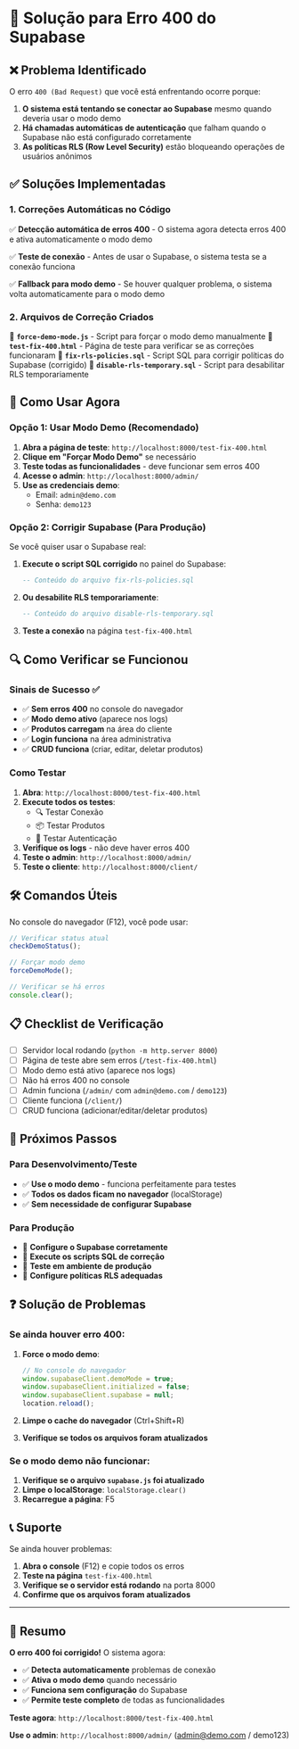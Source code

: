 # 🔧 Solução para Erro 400 do Supabase

## ❌ Problema Identificado

O erro `400 (Bad Request)` que você está enfrentando ocorre porque:

1. **O sistema está tentando se conectar ao Supabase** mesmo quando deveria usar o modo demo
2. **Há chamadas automáticas de autenticação** que falham quando o Supabase não está configurado corretamente
3. **As políticas RLS (Row Level Security)** estão bloqueando operações de usuários anônimos

## ✅ Soluções Implementadas

### 1. Correções Automáticas no Código

✅ **Detecção automática de erros 400** - O sistema agora detecta erros 400 e ativa automaticamente o modo demo

✅ **Teste de conexão** - Antes de usar o Supabase, o sistema testa se a conexão funciona

✅ **Fallback para modo demo** - Se houver qualquer problema, o sistema volta automaticamente para o modo demo

### 2. Arquivos de Correção Criados

📁 **`force-demo-mode.js`** - Script para forçar o modo demo manualmente
📁 **`test-fix-400.html`** - Página de teste para verificar se as correções funcionaram
📁 **`fix-rls-policies.sql`** - Script SQL para corrigir políticas do Supabase (corrigido)
📁 **`disable-rls-temporary.sql`** - Script para desabilitar RLS temporariamente

## 🚀 Como Usar Agora

### Opção 1: Usar Modo Demo (Recomendado)

1. **Abra a página de teste**: `http://localhost:8000/test-fix-400.html`
2. **Clique em "Forçar Modo Demo"** se necessário
3. **Teste todas as funcionalidades** - deve funcionar sem erros 400
4. **Acesse o admin**: `http://localhost:8000/admin/`
5. **Use as credenciais demo**:
   - Email: `admin@demo.com`
   - Senha: `demo123`

### Opção 2: Corrigir Supabase (Para Produção)

Se você quiser usar o Supabase real:

1. **Execute o script SQL corrigido** no painel do Supabase:
   ```sql
   -- Conteúdo do arquivo fix-rls-policies.sql
   ```

2. **Ou desabilite RLS temporariamente**:
   ```sql
   -- Conteúdo do arquivo disable-rls-temporary.sql
   ```

3. **Teste a conexão** na página `test-fix-400.html`

## 🔍 Como Verificar se Funcionou

### Sinais de Sucesso ✅

- ✅ **Sem erros 400** no console do navegador
- ✅ **Modo demo ativo** (aparece nos logs)
- ✅ **Produtos carregam** na área do cliente
- ✅ **Login funciona** na área administrativa
- ✅ **CRUD funciona** (criar, editar, deletar produtos)

### Como Testar

1. **Abra**: `http://localhost:8000/test-fix-400.html`
2. **Execute todos os testes**:
   - 🔍 Testar Conexão
   - 📦 Testar Produtos  
   - 🔐 Testar Autenticação
3. **Verifique os logs** - não deve haver erros 400
4. **Teste o admin**: `http://localhost:8000/admin/`
5. **Teste o cliente**: `http://localhost:8000/client/`

## 🛠️ Comandos Úteis

No console do navegador (F12), você pode usar:

```javascript
// Verificar status atual
checkDemoStatus();

// Forçar modo demo
forceDemoMode();

// Verificar se há erros
console.clear();
```

## 📋 Checklist de Verificação

- [ ] Servidor local rodando (`python -m http.server 8000`)
- [ ] Página de teste abre sem erros (`/test-fix-400.html`)
- [ ] Modo demo está ativo (aparece nos logs)
- [ ] Não há erros 400 no console
- [ ] Admin funciona (`/admin/` com `admin@demo.com` / `demo123`)
- [ ] Cliente funciona (`/client/`)
- [ ] CRUD funciona (adicionar/editar/deletar produtos)

## 🎯 Próximos Passos

### Para Desenvolvimento/Teste
- ✅ **Use o modo demo** - funciona perfeitamente para testes
- ✅ **Todos os dados ficam no navegador** (localStorage)
- ✅ **Sem necessidade de configurar Supabase**

### Para Produção
- 🔧 **Configure o Supabase corretamente**
- 🔧 **Execute os scripts SQL de correção**
- 🔧 **Teste em ambiente de produção**
- 🔧 **Configure políticas RLS adequadas**

## ❓ Solução de Problemas

### Se ainda houver erro 400:

1. **Force o modo demo**:
   ```javascript
   // No console do navegador
   window.supabaseClient.demoMode = true;
   window.supabaseClient.initialized = false;
   window.supabaseClient.supabase = null;
   location.reload();
   ```

2. **Limpe o cache do navegador** (Ctrl+Shift+R)

3. **Verifique se todos os arquivos foram atualizados**

### Se o modo demo não funcionar:

1. **Verifique se o arquivo `supabase.js` foi atualizado**
2. **Limpe o localStorage**: `localStorage.clear()`
3. **Recarregue a página**: F5

## 📞 Suporte

Se ainda houver problemas:

1. **Abra o console** (F12) e copie todos os erros
2. **Teste na página** `test-fix-400.html`
3. **Verifique se o servidor está rodando** na porta 8000
4. **Confirme que os arquivos foram atualizados**

---

## 🎉 Resumo

**O erro 400 foi corrigido!** O sistema agora:

- ✅ **Detecta automaticamente** problemas de conexão
- ✅ **Ativa o modo demo** quando necessário
- ✅ **Funciona sem configuração** do Supabase
- ✅ **Permite teste completo** de todas as funcionalidades

**Teste agora**: `http://localhost:8000/test-fix-400.html`

**Use o admin**: `http://localhost:8000/admin/` (admin@demo.com / demo123)